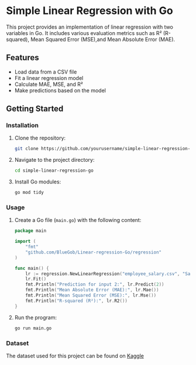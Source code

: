 # Simple Linear Regression with Go
This project provides an implementation of linear regression with two variables in Go.
It includes various evaluation metrics such as R² (R-squared), Mean Squared Error (MSE),and Mean Absolute Error (MAE).
## Features
-  Load data from a CSV file
- Fit a linear regression model
- Calculate MAE, MSE, and R²
- Make predictions based on the model
## Getting Started
### Installation

1. Clone the repository:

    ```bash
    git clone https://github.com/yourusername/simple-linear-regression-go.git
    ```

2. Navigate to the project directory:

    ```bash
    cd simple-linear-regression-go
    ```

3. Install Go modules:

    ```bash
    go mod tidy
    ```
### Usage

1. Create a Go file (`main.go`) with the following content:

    ```go
    package main

    import (
        "fmt"
        "github.com/BlueGob/Linear-regression-Go/regression"
    )

    func main() {
        lr := regression.NewLinearRegression("employee_salary.csv", "Salary", 0.2)
        lr.Fit()
        fmt.Println("Prediction for input 2:", lr.Predict(2))
        fmt.Println("Mean Absolute Error (MAE):", lr.Mae())
        fmt.Println("Mean Squared Error (MSE):", lr.Mse())
        fmt.Println("R-squared (R²):", lr.R2())
    }
    ```

2. Run the program:

    ```bash
    go run main.go
    ```
### Dataset
The dataset used for this project can be found on [Kaggle](https://www.kaggle.com/datasets/hassanmustafa01/employee-salary-dataset)
